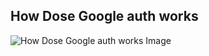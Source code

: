 
## How Dose Google auth works
![How Dose Google auth works Image ](https://d585tldpucybw.cloudfront.net/sfimages/default-source/blogs/2021/2021-06/OAuth_flow.png)